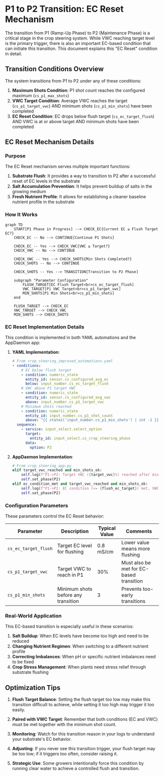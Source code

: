 # P1 to P2 Transition: EC Reset Mechanism

The transition from P1 (Ramp-Up Phase) to P2 (Maintenance Phase) is a critical stage in the crop steering system. While VWC reaching target level is the primary trigger, there is also an important EC-based condition that can initiate this transition. This document explains this "EC Reset" condition in detail.

## Transition Conditions Overview

The system transitions from P1 to P2 under any of these conditions:

1. **Maximum Shots Condition**: P1 shot count reaches the configured maximum (`cs_p1_max_shots`)
2. **VWC Target Condition**: Average VWC reaches the target (`cs_p1_target_vwc`) AND minimum shots (`cs_p1_min_shots`) have been completed
3. **EC Reset Condition**: EC drops below flush target (`cs_ec_target_flush`) AND VWC is at or above target AND minimum shots have been completed

## EC Reset Mechanism Details

### Purpose

The EC Reset mechanism serves multiple important functions:

1. **Substrate Flush**: It provides a way to transition to P2 after a successful reset of EC levels in the substrate
2. **Salt Accumulation Prevention**: It helps prevent buildup of salts in the growing medium
3. **Fresh Nutrient Profile**: It allows for establishing a cleaner baseline nutrient profile in the substrate

### How It Works

```mermaid
graph TD
    START[P1 Phase in Progress] --> CHECK_EC{Current EC ≤ Flush Target EC?}
    CHECK_EC -- No --> CONTINUE[Continue P1 Shots]
    
    CHECK_EC -- Yes --> CHECK_VWC{VWC ≥ Target?}
    CHECK_VWC -- No --> CONTINUE
    
    CHECK_VWC -- Yes --> CHECK_SHOTS{Min Shots Completed?}
    CHECK_SHOTS -- No --> CONTINUE
    
    CHECK_SHOTS -- Yes --> TRANSITION[Transition to P2 Phase]
    
    subgraph "Parameter Configuration"
        FLUSH_TARGET[EC Flush Target<br>cs_ec_target_flush]
        VWC_TARGET[P1 VWC Target<br>cs_p1_target_vwc]
        MIN_SHOTS[P1 Min Shots<br>cs_p1_min_shots]
    end
    
    FLUSH_TARGET --> CHECK_EC
    VWC_TARGET --> CHECK_VWC
    MIN_SHOTS --> CHECK_SHOTS
```

### EC Reset Implementation Details

This condition is implemented in both YAML automations and the AppDaemon app:

1. **YAML Implementation**:
   ```yaml
   # From crop_steering_improved_automations.yaml
   - conditions:
       # EC below flush target
       - condition: numeric_state
         entity_id: sensor.cs_configured_avg_ec
         below: input_number.cs_ec_target_flush
       # VWC above P1 target VWC
       - condition: numeric_state
         entity_id: sensor.cs_configured_avg_vwc
         above: input_number.cs_p1_target_vwc
       # Minimum shots reached
       - condition: numeric_state
         entity_id: input_number.cs_p1_shot_count
         above: "{{ states('input_number.cs_p1_min_shots') | int -1 }}"
     sequence:
       - service: input_select.select_option
         target:
           entity_id: input_select.cs_crop_steering_phase
         data:
           option: P2
   ```

2. **AppDaemon Implementation**:
   ```python
   # From crop_steering_app.py
   elif target_vwc_reached and min_shots_ok:
       self.log(f"P1->P2: Target VWC ({target_vwc}%) reached after min shots ({min_shots}). VWC: {self.avg_vwc}%.")
       self.set_phase(P2)
   elif ec_condition_met and target_vwc_reached and min_shots_ok:
       self.log(f"P1->P2: EC condition (<= {flush_ec_target}) met, VWC >= {target_vwc}%, and min shots ({min_shots}) reached. EC: {self.avg_ec}, VWC: {self.avg_vwc}%.")
       self.set_phase(P2)
   ```

### Configuration Parameters

These parameters control the EC Reset behavior:

| Parameter | Description | Typical Value | Comments |
|-----------|-------------|---------------|----------|
| `cs_ec_target_flush` | Target EC level for flushing | 0.8 mS/cm | Lower value means more flushing |
| `cs_p1_target_vwc` | Target VWC to reach in P1 | 30% | Must also be met for EC-based transition |
| `cs_p1_min_shots` | Minimum shots before any transition | 3 | Prevents too-early transitions |

### Real-World Application

This EC-based transition is especially useful in these scenarios:

1. **Salt Buildup**: When EC levels have become too high and need to be reduced
2. **Changing Nutrient Regimen**: When switching to a different nutrient profile
3. **Correcting Imbalances**: When pH or specific nutrient imbalances need to be fixed
4. **Crop Stress Management**: When plants need stress relief through substrate flushing

## Optimization Tips

1. **Flush Target Balance**: Setting the flush target too low may make this transition difficult to achieve, while setting it too high may trigger it too easily.

2. **Paired with VWC Target**: Remember that both conditions (EC and VWC) must be met together with the minimum shot count.

3. **Monitoring**: Watch for this transition reason in your logs to understand your substrate's EC behavior.

4. **Adjusting**: If you never see this transition trigger, your flush target may be too low; if it triggers too often, consider raising it.

5. **Strategic Use**: Some growers intentionally force this condition by running clear water to achieve a controlled flush and transition.
